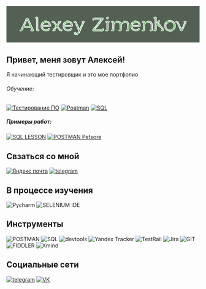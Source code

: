 ![Header](https://github.com/Zimenkov-Alexey/zimenkov-alexey/blob/main/assets/Header.png)

## Привет, меня зовут Алексей!
Я начинающий тестировщик и это мое портфолио
###### Обучение:
[![Тестирование ПО](https://img.shields.io/badge/Тестирование_ПО-536053?style=for-the-badge&logo=stepik)](https://stepik.org/cert/2389739)
[![Poatman](https://img.shields.io/badge/POSTMAN-536053?style=for-the-badge&logo=postman)](https://stepik.org/cert/2430842)
[![SQL](https://img.shields.io/badge/SQL-536053?style=for-the-badge&logo=mysql)](https://stepik.org/cert/2413132)
  
##### Примеры работ:
[![SQL LESSON](https://img.shields.io/badge/SQL_LESSON-536053?style=for-the-badge&logo=mysql)](https://github.com/Zimenkov-Alexey/MySQL-work)
[![POSTMAN Petsore](https://img.shields.io/badge/POSTMAN_Petsore-536053?style=for-the-badge&logo=postman)](https://www.postman.com/beard89/workspace/public-workspace/collection/25761069-37afc777-8eaa-49da-86b8-2746f624aea5?action=share&creator=25761069)

## Свзаться со мной
[![Яндекс почта](https://img.shields.io/badge/Почта-536053?style=for-the-badge&logo=yandex.ru)](mailto:aleksey.zimenkov@yandex.ru)
[![telegram](https://img.shields.io/badge/telegram-536053?style=for-the-badge&logo=telegram)](https://t.me/alexeyzimenkov)

## В процессе изучения
![Pycharm](https://img.shields.io/badge/PYCHARM-536053?style=for-the-badge&logo=pucharm)
![SELENIUM IDE](https://img.shields.io/badge/selenium-536053?style=for-the-badge&logo=selenium)

## Инструменты
![POSTMAN](https://img.shields.io/badge/POSTMAN-536053?style=for-the-badge&logo=postman)
![SQL](https://img.shields.io/badge/SQL-536053?style=for-the-badge&logo=mysql)
![devtools](https://img.shields.io/badge/DevTools-536053?style=for-the-badge&logo=googlechrome)
![Yandex Tracker](https://img.shields.io/badge/YandexTracker-536053?style=for-the-badge&logo=yandex_tracker)
![TestRail](https://img.shields.io/badge/TESTRAIL-536053?style=for-the-badge&logo=testrail)
![Jira](https://img.shields.io/badge/JIRA-536053?style=for-the-badge&logo=jira)
![GIT](https://img.shields.io/badge/GIT-536053?style=for-the-badge&logo=git)
![FIDDLER](https://img.shields.io/badge/FIDDLER-536053?style=for-the-badge&logo=Fiddlerclassic)
![Xmind](https://img.shields.io/badge/XMIND-536053?style=for-the-badge&logo=xmind)

## Социальные сети
[![telegram](https://img.shields.io/badge/telegram-536053?style=for-the-badge&logo=telegram)](https://t.me/alexeyzimenkov)
[![VK](https://img.shields.io/badge/VK-536053?style=for-the-badge&logo=VK)](https://vk.com/beard_zimenkov)

